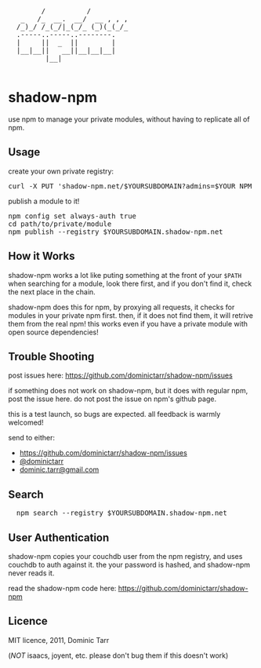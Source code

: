 <pre class=art>

        /          /         
   _   /_  __.  __/  __ , , ,
  /_)_/ /_(_/|_(_/_ (_)(_(_/_
  .-----..-----..--------.
  |     ||  _  ||        |
  |__|__||   __||__|__|__|
         |__|             

</pre>

# shadow-npm

use npm to manage your private modules, without having to replicate all of npm.

## Usage

create your own private registry:

<pre>
curl -X PUT 'shadow-npm.net/$YOURSUBDOMAIN?admins=$YOUR_NPM_USER'
</pre>

publish a module to it!

<pre>
npm config set always-auth true
cd path/to/private/module
npm publish --registry $YOURSUBDOMAIN.shadow-npm.net
</pre>

## How it Works

shadow-npm works a lot like puting something at the front of your `$PATH` 
when searching for a module, look there first, and if you don't find it, check the next place in the chain.

shadow-npm does this for npm, by proxying all requests, 
it checks for modules in your private npm first.
then, if it does not find them, it will retrive them from the real npm! 
this works even if you have a private module with open source dependencies!

## Trouble Shooting

post issues here: https://github.com/dominictarr/shadow-npm/issues

if something does not work on shadow-npm, but it does with regular npm, post the issue here.
do not post the issue on npm's github page.

this is a test launch, so bugs are expected. all feedback is warmly welcomed!

send to either: 

  * https://github.com/dominictarr/shadow-npm/issues
  * [@dominictarr](http://twitter.com/#!/dominictarr)
  * dominic.tarr@gmail.com

## Search

<pre>
  npm search --registry $YOURSUBDOMAIN.shadow-npm.net
</pre>

## User Authentication

  shadow-npm copies your couchdb user from the npm registry, and uses couchdb to auth against it. the your password is hashed, and shadow-npm never reads it.
  
  read the shadow-npm code here: https://github.com/dominictarr/shadow-npm

## Licence

MIT licence, 2011, Dominic Tarr 

(_NOT_ isaacs, joyent, etc. please don't bug them if this doesn't work)